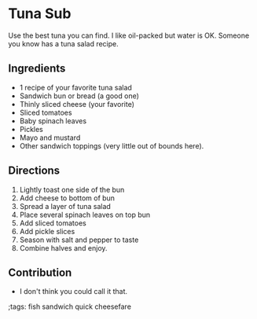 # Tuna Sub

Use the best tuna you can find. I like oil-packed but water is OK. Someone you know has a tuna salad recipe.

## Ingredients

- 1 recipe of your favorite tuna salad
- Sandwich bun or bread (a good one)
- Thinly sliced cheese (your favorite)
- Sliced tomatoes
- Baby spinach leaves
- Pickles
- Mayo and mustard
- Other sandwich toppings (very little out of bounds here).

## Directions

1. Lightly toast one side of the bun
2. Add cheese to bottom of bun
3. Spread a layer of tuna salad
4. Place several spinach leaves on top bun
5. Add sliced tomatoes
6. Add pickle slices
7. Season with salt and pepper to taste
8. Combine halves and enjoy.

## Contribution
- I don't think you could call it that.

;tags: fish sandwich quick cheesefare
